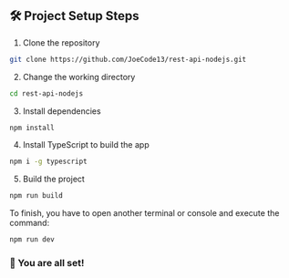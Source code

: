 ## 🛠️ Project Setup Steps

1. Clone the repository

```bash
git clone https://github.com/JoeCode13/rest-api-nodejs.git
```

2. Change the working directory

```bash
cd rest-api-nodejs
```

3. Install dependencies

```bash
npm install
```

4. Install TypeScript to build the app

```bash
npm i -g typescript
```
5. Build the project 
```bash
npm run build
```
To finish, you have to open another terminal or console and execute the command:

```bash
npm run dev
```

### 🌟 You are all set!

